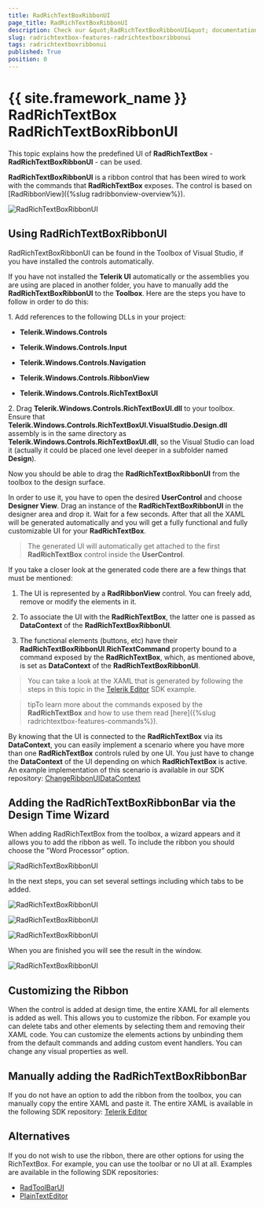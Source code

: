 ```yaml
---
title: RadRichTextBoxRibbonUI
page_title: RadRichTextBoxRibbonUI
description: Check our &quot;RadRichTextBoxRibbonUI&quot; documentation article for the RadRichTextBox {{ site.framework_name }} control.
slug: radrichtextbox-features-radrichtextboxribbonui
tags: radrichtextboxribbonui
published: True
position: 0
---
```


# {{ site.framework_name }} RadRichTextBox RadRichTextBoxRibbonUI

This topic explains how the predefined UI of __RadRichTextBox__ - __RadRichTextBoxRibbonUI__ - can be used.

__RadRichTextBoxRibbonUI__ is a ribbon control that has been wired to work with the commands that __RadRichTextBox__ exposes. The control is based on [RadRibbonView]({%slug radribbonview-overview%}).

![RadRichTextBoxRibbonUI](images/RadRichTextBoxRibbonUI_01.png)

## Using RadRichTextBoxRibbonUI

RadRichTextBoxRibbonUI can be found in the Toolbox of Visual Studio, if you have installed the controls automatically.

If you have not installed the __Telerik UI__ automatically or the assemblies you are using are placed in another folder, you have to manually add the __RadRichTextBoxRibbonUI__ to the __Toolbox__. Here are the steps you have to follow in order to do this:

1\. Add references to the following DLLs in your project: 

* __Telerik.Windows.Controls__

* __Telerik.Windows.Controls.Input__

* __Telerik.Windows.Controls.Navigation__

* __Telerik.Windows.Controls.RibbonView__

* __Telerik.Windows.Controls.RichTextBoxUI__
  

2\. Drag __Telerik.Windows.Controls.RichTextBoxUI.dll__ to your toolbox. Ensure that __Telerik.Windows.Controls.RichTextBoxUI.VisualStudio.Design.dll__ assembly is in the same directory as __Telerik.Windows.Controls.RichTextBoxUI.dll__, so the Visual Studio can load it (actually it could be placed one level deeper in a subfolder named __Design__). 

Now you should be able to drag the __RadRichTextBoxRibbonUI__ from the toolbox to the design surface.

In order to use it, you have to open the desired __UserControl__ and choose __Designer View__. Drag an instance of the __RadRichTextBoxRibbonUI__ in the designer area and drop it. Wait for a few seconds. After that all the XAML will be generated automatically and you will get a fully functional and fully customizable UI for your __RadRichTextBox__.
        

>The generated UI will automatically get attached to the first __RadRichTextBox__ control inside the __UserControl__.

If you take a closer look at the generated code there are a few things that must be mentioned:

1. The UI is represented by a __RadRibbonView__ control. You can freely add, remove or modify the elements in it.

1. To associate the UI with the __RadRichTextBox__, the latter one is passed as __DataContext__ of the __RadRichTextBoxRibbonUI__.

1. The functional elements (buttons, etc) have their __RadRichTextBoxRibbonUI__.__RichTextCommand__ property bound to a command exposed by the __RadRichTextBox__, which, as mentioned above, is set as __DataContext__ of the __RadRichTextBoxRibbonUI__.

>You can take a look at the XAML that is generated by following the steps in this topic in the [Telerik Editor](https://github.com/telerik/xaml-sdk/tree/master/RichTextBox/TelerikEditor) SDK example.

>tipTo learn more about the commands exposed by the __RadRichTextBox__ and how to use them read [here]({%slug radrichtextbox-features-commands%}).

By knowing that the UI is connected to the __RadRichTextBox__ via its __DataContext__, you can easily implement a scenario where you have more than one __RadRichTextBox__ controls ruled by one UI. You just have to change the __DataContext__ of the UI depending on which __RadRichTextBox__ is active. An example implementation of this scenario is available in our SDK repository: [ChangeRibbonUIDataContext](https://github.com/telerik/xaml-sdk/tree/master/RichTextBox/ChangeRibbonUIDataContext)

## Adding the RadRichTextBoxRibbonBar via the Design Time  Wizard

When adding RadRichTextBox from the toolbox, a wizard appears and it allows you to add the ribbon as well. To include the ribbon you should choose the "Word Processor" option.

![RadRichTextBoxRibbonUI](images/RadRichTextBoxRibbonUI_02.png)

In the next steps, you can set several settings including which tabs to be added.

![RadRichTextBoxRibbonUI](images/RadRichTextBoxRibbonUI_03.png)

![RadRichTextBoxRibbonUI](images/RadRichTextBoxRibbonUI_04.png)

![RadRichTextBoxRibbonUI](images/RadRichTextBoxRibbonUI_05.png)

When you are finished you will see the result in the window.

![RadRichTextBoxRibbonUI](images/RadRichTextBoxRibbonUI_06.png)

## Customizing the Ribbon

When the control is added at design time, the entire XAML for all elements is added as well. This allows you to customize the ribbon. For example you can delete tabs and other elements by selecting them and removing their XAML code. You can customize the elements actions by unbinding them from the default commands and adding custom event handlers. You can change any visual properties as well.

## Manually adding the RadRichTextBoxRibbonBar   

If you do not have an option to add the ribbon from the toolbox, you can manually copy the entire XAML and paste it. The entire XAML is available in the following SDK repository: [Telerik Editor](https://github.com/telerik/xaml-sdk/blob/master/RichTextBox/TelerikEditor/TelerikEditor.xaml)        

## Alternatives

If you do not wish to use the ribbon, there are other options for using the RichTextBox. For example, you can use the toolbar or no UI at all. Examples are available in the following SDK repositories:

* [RadToolBarUI](https://github.com/telerik/xaml-sdk/tree/master/RichTextBox/RadToolBarUI)
* [PlainTextEditor](https://github.com/telerik/xaml-sdk/tree/master/RichTextBox/PlainTextEditor)